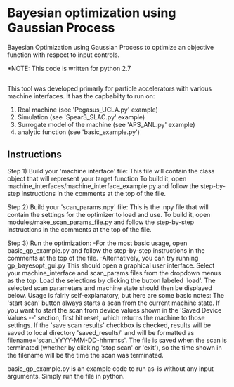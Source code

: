 # Bayesian optimization using Gaussian Process

Bayesian Optimization using Gaussian Process to optimize an objective function with respect to input controls.

*NOTE: This code is written for python 2.7

## 

This tool was developed primarly for particle accelerators with various machine interfaces. 
It has the capbabilty to run on:
1. Real machine (see 'Pegasus_UCLA.py' example)
2. Simulation (see 'Spear3_SLAC.py' example)
3. Surrogate model of the machine (see 'APS_ANL.py' example)
4. analytic function (see 'basic_example.py')


## Instructions
Step 1) Build your 'machine interface' file:
        This file will contain the class object that will represent your target function
        To build it, open machine_interfaces/machine_interface_example.py and
        follow the step-by-step instructions in the comments at the top of the file.

Step 2) Build your 'scan_params.npy' file:
        This is the .npy file that will contain the settings for the optimizer to load and use.
        To build it, open modules/make_scan_params_file.py and
        follow the step-by-step instructions in the comments at the top of the file.

Step 3) Run the optimization:
        -For the most basic usage, open basic_gp_example.py and 
        follow the step-by-step instructions in the comments at the top of the file.
        -Alternatively, you can try running gp_bayesopt_gui.py
        This should open a graphical user interface.
        Select your machine_interface and scan_params files from the dropdown menus as the top.
        Load the selections by clicking the button labeled 'load'.
        The selected scan parameters and machine state should then be displayed below.
        Usage is fairly self-explanatory, but here are some basic notes:
        The 'start scan' button always starts a scan from the current machine state.
        If you want to start the scan from device values shown in the 'Saved Device Values --' section,
        first hit reset, which returns the machine to those settings.
        If the 'save scan results' checkbox is checked, results will be saved to local directory 
        'saved_results/' and will be formatted as filename='scan_YYYY-MM-DD-hhmmss'. 
        The file is saved when the scan is terminated (whether by clicking 'stop scan' or 'exit'),
        so the time shown in the filename will be the time the scan was terminated.


basic_gp_example.py is an example code to run as-is without any input arguments. Simply run the file in python.
